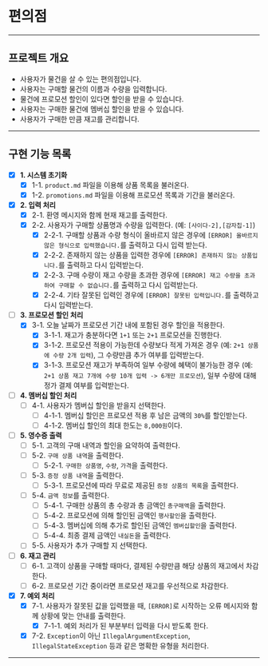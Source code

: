 # 편의점

---  

## 프로젝트 개요

- 사용자가 물건을 살 수 있는 편의점입니다.
- 사용자는 구매할 물건의 이름과 수량을 입력합니다.
- 물건에 프로모션 할인이 있다면 할인을 받을 수 있습니다.
- 사용자는 구매한 물건에 멤버십 할인을 받을 수 있습니다.
- 사용자가 구매한 만큼 재고를 관리합니다.

--- 

## 구현 기능 목록

- [x] **1. 시스템 초기화**
    - [x] 1-1. `product.md` 파일을 이용해 상품 목록을 불러온다.
    - [x] 1-2. `promotions.md` 파일을 이용해 프로모션 목록과 기간을 불러온다.

- [x] **2. 입력 처리**
    - [x] 2-1. 환영 메시지와 함께 현재 재고를 출력한다.
    - [x] 2-2. 사용자가 구매할 상품명과 수량을 입력한다. (예: `[사이다-2],[감자칩-1]`)
        - [x] 2-2-1. 구매할 상품과 수량 형식이 올바르지 않은 경우에 `[ERROR] 올바르지 않은 형식으로 입력했습니다.`를 출력하고 다시 입력 받는다.
        - [x] 2-2-2. 존재하지 않는 상품을 입력한 경우에 `[ERROR] 존재하지 않는 상품입니다.`를 출력하고 다시 입력받는다.
        - [x] 2-2-3. 구매 수량이 재고 수량을 초과한 경우에 `[ERROR] 재고 수량을 초과하여 구매할 수 없습니다.`를 출력하고 다시 입력받는다.
        - [x] 2-2-4. 기타 잘못된 입력인 경우에 `[ERROR] 잘못된 입력입니다.`를 출력하고 다시 입력받는다.

- [ ] **3. 프로모션 할인 처리**
    - [x] 3-1. 오늘 날짜가 프로모션 기간 내에 포함된 경우 할인을 적용한다.
        - [x] 3-1-1. 재고가 충분하다면 `1+1` 또는 `2+1` 프로모션을 진행한다.
        - [x] 3-1-2. 프로모션 적용이 가능한데 수량보다 적게 가져온 경우 (예: `2+1 상품에 수량 2개 입력`), 그 수량만큼 추가 여부를 입력받는다.
        - [x] 3-1-3. 프로모션 재고가 부족하여 일부 수량에 혜택이 불가능한 경우 (예: `2+1 상품 재고 7개에 수량 10개 입력 -> 6개만 프로모션`), 일부 수량에 대해 정가 결제 여부를
          입력받는다.

- [ ] **4. 멤버십 할인 처리**
    - [ ] 4-1. 사용자가 멤버십 할인을 받을지 선택한다.
        - [ ] 4-1-1. 멤버십 할인은 프로모션 적용 후 남은 금액의 `30%`를 할인받는다.
        - [ ] 4-1-2. 멤버십 할인의 최대 한도는 `8,000원`이다.

- [ ] **5. 영수증 출력**
    - [ ] 5-1. 고객의 구매 내역과 할인을 요약하여 출력한다.
    - [ ] 5-2. `구매 상품 내역`을 출력한다.
        - [ ] 5-2-1. `구매한 상품명`, `수량`, `가격`을 출력한다.
    - [ ] 5-3. `증정 상품 내역`을 출력한다.
        - [ ] 5-3-1. 프로모션에 따라 무료로 제공된 `증정 상품의 목록`을 출력한다.
    - [ ] 5-4. `금액 정보`를 출력한다.
        - [ ] 5-4-1. 구매한 상품의 총 수량과 총 금액인 `총구매액`을 출력한다.
        - [ ] 5-4-2. 프로모션에 의해 할인된 금액인 `행사할인`을 출력한다.
        - [ ] 5-4-3. 멤버십에 의해 추가로 할인된 금액인 `멤버십할인`을 출력한다.
        - [ ] 5-4-4. 최종 결제 금액인 `내실돈`을 출력한다.
    - [ ] 5-5. 사용자가 추가 구매할 지 선택한다.

- [ ] **6. 재고 관리**
    - [ ] 6-1. 고객이 상품을 구매할 때마다, 결제된 수량만큼 해당 상품의 재고에서 차감한다.
    - [ ] 6-2. 프로모션 기간 중이라면 프로모션 재고를 우선적으로 차감한다.

- [x] **7. 예외 처리**
    - [x] 7-1. 사용자가 잘못된 값을 입력했을 때, `[ERROR]`로 시작하는 오류 메시지와 함께 상황에 맞는 안내를 출력한다.
        - [x] 7-1-1. 예외 처리가 된 부분부터 입력을 다시 받도록 한다.
    - [x] 7-2. `Exception`이 아닌 `IllegalArgumentException`, `IllegalStateException` 등과 같은 명확한 유형을 처리한다.

---  